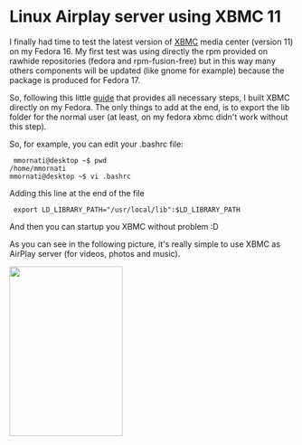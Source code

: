 # Linux Airplay server using XBMC 11

I finally had time to test the latest version of <a href="http://xbmc.org/">XBMC</a> media center (version 11) on my Fedora 16.
My first test was using directly the rpm provided on rawhide repositories (fedora and rpm-fusion-free) but in this way many others components will be updated (like gnome for example) because the package is produced for Fedora 17.

So, following this little <a href="http://beta.hiscorebob.lu/2012/02/how-to-compile-xbmc-11-in-fedora-16/">guide</a> that provides all necessary steps, I built XBMC directly on my Fedora.
The only things to add at the end, is to export the lib folder for the normal user (at least, on my fedora xbmc didn't work without this step).

So, for example, you can edit your .bashrc file:
<pre><code> mmornati@desktop ~$ pwd
/home/mmornati
mmornati@desktop ~$ vi .bashrc</code></pre>
Adding this line at the end of the file
<pre><code> export LD_LIBRARY_PATH="/usr/local/lib":$LD_LIBRARY_PATH</code></pre>
And then you can startup you XBMC without problem :D

As you can see in the following picture, it's really simple to use XBMC as AirPlay server (for videos, photos and music).

<a href="https://res.cloudinary.com/blog-mornati-net/image/upload/v1391641356/foto_rmlvlv.png"><img class="aligncenter size-medium wp-image-434" title="foto" src="https://res.cloudinary.com/blog-mornati-net/image/upload/h_300,w_200/v1391641356/foto_rmlvlv.png" alt="" width="200" height="300" /></a>